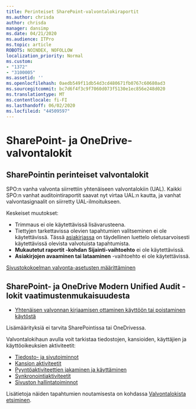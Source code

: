 ```yaml
---
title: Perinteiset SharePoint-valvontalokiraportit
ms.author: chrisda
author: chrisda
manager: dansimp
ms.date: 04/21/2020
ms.audience: ITPro
ms.topic: article
ROBOTS: NOINDEX, NOFOLLOW
localization_priority: Normal
ms.custom:
- "1372"
- "3100005"
ms.assetid: ''
ms.openlocfilehash: 0aedb549f11db54d3cd480671fb0767c60680ad3
ms.sourcegitcommit: bc7d6f4f3c9f7060d073f5130e1ec856e248d020
ms.translationtype: MT
ms.contentlocale: fi-FI
ms.lasthandoff: 06/02/2020
ms.locfileid: "44509597"
---
```

# <a name="sharepoint-and-onedrive-audit-logs"></a>SharePoint- ja OneDrive-valvontalokit

## <a name="sharepoint-classic-audit-logs"></a>SharePointin perinteiset valvontalokit

SPO:n vanha valvonta siirrettiin yhtenäiseen valvontalokiin (UAL). Kaikki SPO:n vanhat auditointiraportit saavat nyt virtaa UAL:n kautta, ja vanhat valvontasignaalit on siirretty UAL-ilmoitukseen.

Keskeiset muutokset:

* Trimmaus ei ole käytettävissä lisävarusteena.
* Tiettyjen tarkettavissa olevien tapahtumien valitseminen ei ole käytettävissä. Tässä [asiakirjassa](https://docs.microsoft.com/microsoft-365/compliance/search-the-audit-log-in-security-and-compliance) on täydellinen luettelo oletusarvoisesti käytettävissä olevista valvotuista tapahtumista.
* **Mukautetut raportit -kohdan** **Sijainti-vaihtoehto** ei ole käytettävissä.
* **Asiakirjojen avaaminen tai lataaminen** -vaihtoehto ei ole käytettävissä.

[Sivustokokoelman valvonta-asetusten määrittäminen](https://support.office.com/article/Configure-audit-settings-for-a-site-collection-A9920C97-38C0-44F2-8BCB-4CF1E2AE22D2)

## <a name="sharepoint-and-onedrive-modern-unified-audit-logs-from-compliance"></a>SharePoint- ja OneDrive Modern Unified Audit -lokit vaatimustenmukaisuudesta

* [Yhtenäisen valvonnan kirjaamisen ottaminen käyttöön tai poistaminen käytöstä](https://docs.microsoft.com/microsoft-365/compliance/turn-audit-log-search-on-or-off) 

Lisämäärityksiä ei tarvita SharePointissa tai OneDrivessa.

Valvontalokihaun avulla voit tarkistaa tiedostojen, kansioiden, käyttäjien ja käyttöoikeuksien aktiviteetit:

* [Tiedosto- ja sivutoiminnot](https://docs.microsoft.com/microsoft-365/compliance/search-the-audit-log-in-security-and-compliance)
* [Kansion aktiviteetit](https://docs.microsoft.com/microsoft-365/compliance/search-the-audit-log-in-security-and-compliance#folder-activities)
* [Pyyntöaktiviteettien jakaminen ja käyttäminen](https://docs.microsoft.com/microsoft-365/compliance/search-the-audit-log-in-security-and-compliance#sharing-and-access-request-activities)
* [Synkronointiaktiviteetit](https://docs.microsoft.com/microsoft-365/compliance/search-the-audit-log-in-security-and-compliance#synchronization-activities)
* [Sivuston hallintatoiminnot](https://docs.microsoft.com/microsoft-365/compliance/search-the-audit-log-in-security-and-compliance#site-administration-activities)

Lisätietoja näiden tapahtumien noutamisesta on kohdassa [Valvontalokista etsiminen](https://docs.microsoft.com/microsoft-365/compliance/search-the-audit-log-in-security-and-compliance#search-the-audit-log).
